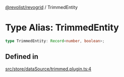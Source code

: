 [@revolist/revogrid](README.md) / TrimmedEntity

# Type Alias: TrimmedEntity

```ts
type TrimmedEntity: Record<number, boolean>;
```

## Defined in

[src/store/dataSource/trimmed.plugin.ts:4](https://github.com/revolist/revogrid/blob/d6473f6969ab6fd56cd4da079557c4c65f0572e2/src/store/dataSource/trimmed.plugin.ts#L4)
